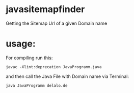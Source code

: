 # javasitemapfinder
Getting the Sitemap Url of a given Domain name

# usage:
For compiling run this:

<code>javac -Xlint:deprecation JavaProgramm.java</code> 

and then call the Java File with Domain name via Terminal:

<code>java JavaProgramm delalo.de</code>







